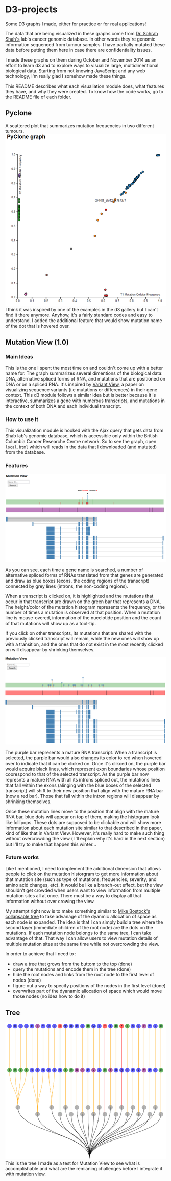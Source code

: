 D3-projects
===========

Some D3 graphs I made, either for practice or for real applications! 

The data that are being visualized in these graphs come from [Dr. Sohrah Shah's](http://compbio.bccrc.ca/about/dr-sohrab-shah/) lab's cancer genomic database. In other words they're genomic information sequenced from tumour samples. I have partially mutated these data before putting them here in case there are confidentiality issues. 

I made these graphs on them during October and November 2014 as an effort to learn d3 and to explore ways to visualize large, multidimentional biological data. Starting from not knowing JavaScript and any web technology, I'm really glad I somehow made these things. 

This README describes what each visualiation module does, what features they have, and why they were created. To know how the code works, go to the README file of each folder. 

## Pyclone 

A scattered plot that summarizes mutation frequencies in two different tumours. 
![pyclone](/images/pyclone.png)
I think it was inspired by one of the examples in the d3 gallery but I can't find it there anymore. Anyhow, 
it's a fairly standard codes and easy to understand. I added the additional feature that would show mutation name 
of the dot that is hovered over. 


## Mutation View (1.0)

### Main Ideas
This is the one I spent the most time on and couldn't come up with a better name for. The graph summarizes several dimentions of the biological data: DNA, alternative spliced forms of RNA, and mutations that are positioned on DNA or on a spliced RNA. It's inspired by [Variant View](http://www.cs.ubc.ca/labs/imager/tr/2013/VariantView/), a paper on visualizing sequence variants (i.e mutations or differences) in their gene context. This d3 module follows a similar idea but is better because it is interactive, summarizes a gene with numerous transcripts, and mutations in the context of both DNA and each individual transcript. 

### How to use it
This visualization module is hooked with the Ajax query that gets data from Shab lab's genomic database, which is accessible only within the British Columbia Cancer Researche Centre network. So to see the graph, open `local.html` which will reads in the data that I downloaded (and mutated) from the database. 

### Features
![mutationView1](/images/mutationView_info.png)

As you can see, each time a gene name is searched, a number of alternative spliced forms of RNAs translated from that genes are generated and draw as blue boxes (exons, the coding regions of the transcript) connected by grey lines (introns, the non-coding regions). 

When a transcript is clicked on, it is highlighted and the mutations that occur in that transcript are drawn on the green bar that represents a DNA. The height/color of the mutation histogram represents the frequency, or the number of times a mutation is observed at that position. When a mutation line is mouse-overed, information of the nucelotide position and the count of that mutations will show up as a tool-tip. 

If you click on other transcripts, its mutations that are shared with the previously clicked transcript will remain, while the new ones will show up with a transition, and the ones that do not exist in the most recently clicked on will disappear by shrinking themselves. 

![mutationView2](/images/mutationView_spliced.PNG)

The purple bar represents a mature RNA transcript. When a transcript is selected, the purple bar would also changes its color to red when hovered over to indicate that it can be clicked on. Once it's clikced on, the purple bar would acquire black lines, which represent exon boundaries whose position coorespond to that of the selected transcript. As the purple bar now represnts a mature RNA with all its introns spliced out, the mutations lines that fall within the exons (alinging with the blue boxes of the selected transcript) will shift to their new position that align with the mature RNA bar (now a red bar). Those that fall within the intron regions will disappear by shrinking themselves. 

Once these mutation lines move to the position that align with the mature RNA bar, blue dots will appear on top of them, making the histogram look like lollipops. These dots are supposed to be clickable and will show more information about each mutation site similar to that described in the paper, kind of like that in Variant View. However, it's really hard to make such thing without overcrowding the view ( I'll explain why it's hard in the next section) but I'll try to make that happen this winter... 

### Future works 
Like I mentioned, I need to implement the additional dimension that allows people to click on the mutation historgram to get more information about that mutation site (such as type of mutations, frequencies, severity, and amino acid changes, etc). It would be like a branch-out effect, but the view shouldn't get crowded when users want to view information from multiple mutation sites all at once. There must be a way to display all that information without over crowing the view. 

My attempt right now is to make something similar to [Mike Bostock's collapsable tree](http://mbostock.github.io/d3/talk/20111018/tree.html) to take advanage of the dyanmic allocation of space as each node is expanded. The idea is that I can simply build a tree where the second layer (immediate children of the root node) are the dots on the mutations. If each mutation node belongs to the same tree, I can take advantage of that. That way I can allow users to view mutation details of multiple mutation sites at the same time while not overcrowding the view. 

In order to achieve that I need to : 
- draw a tree that grows from the buttom to the top (done)
- query the mutations and encode them in the tree (done)
- hide the root nodes and links from the root node to the first level of nodes (done)
- figure out a way to specify positions of the nodes in the first level (done)
- overwrites part of the dyanamic allocation of space which would move those nodes (no idea how to do it)


## Tree
![tree](/images/tree_branch.PNG)
This is the tree I made as a test for Mutation View to see what is accomplishable and what are the remianing challenges before I integrate it with mutation view. 

